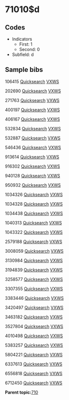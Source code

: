 # 71010$d

## Codes

-   Indicators
    -   First: 1
    -   Second: 0
-   Subfield: d

## Sample bibs

106415 [Quicksearch](https://search.library.yale.edu/catalog/106415) [VXWS](http://prodorbis.library.yale.edu:7014/vxws/GetHoldingsService?bibId=106415)

202690 [Quicksearch](https://search.library.yale.edu/catalog/202690) [VXWS](http://prodorbis.library.yale.edu:7014/vxws/GetHoldingsService?bibId=202690)

271763 [Quicksearch](https://search.library.yale.edu/catalog/271763) [VXWS](http://prodorbis.library.yale.edu:7014/vxws/GetHoldingsService?bibId=271763)

400197 [Quicksearch](https://search.library.yale.edu/catalog/400197) [VXWS](http://prodorbis.library.yale.edu:7014/vxws/GetHoldingsService?bibId=400197)

406167 [Quicksearch](https://search.library.yale.edu/catalog/406167) [VXWS](http://prodorbis.library.yale.edu:7014/vxws/GetHoldingsService?bibId=406167)

532834 [Quicksearch](https://search.library.yale.edu/catalog/532834) [VXWS](http://prodorbis.library.yale.edu:7014/vxws/GetHoldingsService?bibId=532834)

532887 [Quicksearch](https://search.library.yale.edu/catalog/532887) [VXWS](http://prodorbis.library.yale.edu:7014/vxws/GetHoldingsService?bibId=532887)

546436 [Quicksearch](https://search.library.yale.edu/catalog/546436) [VXWS](http://prodorbis.library.yale.edu:7014/vxws/GetHoldingsService?bibId=546436)

913614 [Quicksearch](https://search.library.yale.edu/catalog/913614) [VXWS](http://prodorbis.library.yale.edu:7014/vxws/GetHoldingsService?bibId=913614)

916302 [Quicksearch](https://search.library.yale.edu/catalog/916302) [VXWS](http://prodorbis.library.yale.edu:7014/vxws/GetHoldingsService?bibId=916302)

940128 [Quicksearch](https://search.library.yale.edu/catalog/940128) [VXWS](http://prodorbis.library.yale.edu:7014/vxws/GetHoldingsService?bibId=940128)

950932 [Quicksearch](https://search.library.yale.edu/catalog/950932) [VXWS](http://prodorbis.library.yale.edu:7014/vxws/GetHoldingsService?bibId=950932)

1034326 [Quicksearch](https://search.library.yale.edu/catalog/1034326) [VXWS](http://prodorbis.library.yale.edu:7014/vxws/GetHoldingsService?bibId=1034326)

1034328 [Quicksearch](https://search.library.yale.edu/catalog/1034328) [VXWS](http://prodorbis.library.yale.edu:7014/vxws/GetHoldingsService?bibId=1034328)

1034438 [Quicksearch](https://search.library.yale.edu/catalog/1034438) [VXWS](http://prodorbis.library.yale.edu:7014/vxws/GetHoldingsService?bibId=1034438)

1040313 [Quicksearch](https://search.library.yale.edu/catalog/1040313) [VXWS](http://prodorbis.library.yale.edu:7014/vxws/GetHoldingsService?bibId=1040313)

1043322 [Quicksearch](https://search.library.yale.edu/catalog/1043322) [VXWS](http://prodorbis.library.yale.edu:7014/vxws/GetHoldingsService?bibId=1043322)

2579188 [Quicksearch](https://search.library.yale.edu/catalog/2579188) [VXWS](http://prodorbis.library.yale.edu:7014/vxws/GetHoldingsService?bibId=2579188)

3008059 [Quicksearch](https://search.library.yale.edu/catalog/3008059) [VXWS](http://prodorbis.library.yale.edu:7014/vxws/GetHoldingsService?bibId=3008059)

3130984 [Quicksearch](https://search.library.yale.edu/catalog/3130984) [VXWS](http://prodorbis.library.yale.edu:7014/vxws/GetHoldingsService?bibId=3130984)

3194839 [Quicksearch](https://search.library.yale.edu/catalog/3194839) [VXWS](http://prodorbis.library.yale.edu:7014/vxws/GetHoldingsService?bibId=3194839)

3258577 [Quicksearch](https://search.library.yale.edu/catalog/3258577) [VXWS](http://prodorbis.library.yale.edu:7014/vxws/GetHoldingsService?bibId=3258577)

3307355 [Quicksearch](https://search.library.yale.edu/catalog/3307355) [VXWS](http://prodorbis.library.yale.edu:7014/vxws/GetHoldingsService?bibId=3307355)

3383446 [Quicksearch](https://search.library.yale.edu/catalog/3383446) [VXWS](http://prodorbis.library.yale.edu:7014/vxws/GetHoldingsService?bibId=3383446)

3420497 [Quicksearch](https://search.library.yale.edu/catalog/3420497) [VXWS](http://prodorbis.library.yale.edu:7014/vxws/GetHoldingsService?bibId=3420497)

3463182 [Quicksearch](https://search.library.yale.edu/catalog/3463182) [VXWS](http://prodorbis.library.yale.edu:7014/vxws/GetHoldingsService?bibId=3463182)

3527804 [Quicksearch](https://search.library.yale.edu/catalog/3527804) [VXWS](http://prodorbis.library.yale.edu:7014/vxws/GetHoldingsService?bibId=3527804)

4010498 [Quicksearch](https://search.library.yale.edu/catalog/4010498) [VXWS](http://prodorbis.library.yale.edu:7014/vxws/GetHoldingsService?bibId=4010498)

5383257 [Quicksearch](https://search.library.yale.edu/catalog/5383257) [VXWS](http://prodorbis.library.yale.edu:7014/vxws/GetHoldingsService?bibId=5383257)

5804221 [Quicksearch](https://search.library.yale.edu/catalog/5804221) [VXWS](http://prodorbis.library.yale.edu:7014/vxws/GetHoldingsService?bibId=5804221)

6337613 [Quicksearch](https://search.library.yale.edu/catalog/6337613) [VXWS](http://prodorbis.library.yale.edu:7014/vxws/GetHoldingsService?bibId=6337613)

6556818 [Quicksearch](https://search.library.yale.edu/catalog/6556818) [VXWS](http://prodorbis.library.yale.edu:7014/vxws/GetHoldingsService?bibId=6556818)

6712450 [Quicksearch](https://search.library.yale.edu/catalog/6712450) [VXWS](http://prodorbis.library.yale.edu:7014/vxws/GetHoldingsService?bibId=6712450)

**Parent topic:**[710](../../tags/710/710.md)

